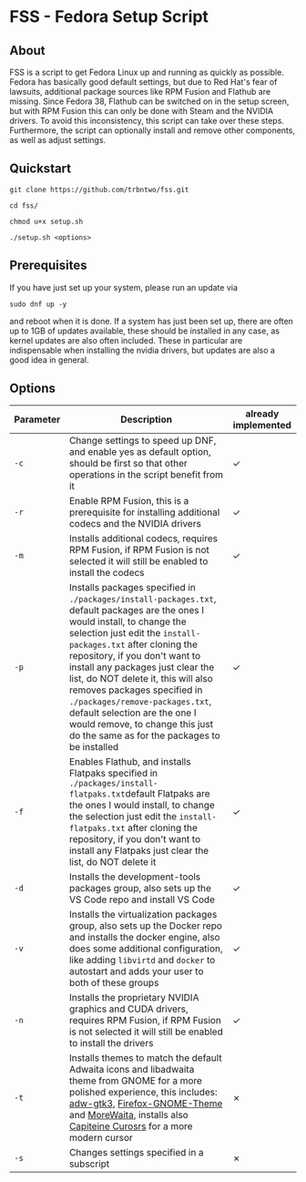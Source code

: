 # FSS - Fedora Setup Script

## About
FSS is a script to get Fedora Linux up and running as quickly as possible. Fedora has basically good default settings, but due to Red Hat's fear of lawsuits, additional package sources like RPM Fusion and Flathub are missing. Since Fedora 38, Flathub can be switched on in the setup screen, but with RPM Fusion this can only be done with Steam and the NVIDIA drivers. To avoid this inconsistency, this script can take over these steps. Furthermore, the script can optionally install and remove other components, as well as adjust settings.

## Quickstart
```
git clone https://github.com/trbntwo/fss.git
```
```
cd fss/
```
```
chmod u+x setup.sh
```
```
./setup.sh <options>
```

## Prerequisites
If you have just set up your system, please run an update via 
```
sudo dnf up -y
```
and reboot when it is done.
If a system has just been set up, there are often up to 1GB of updates available, these should be installed in any case, as kernel updates are also often included. These in particular are indispensable when installing the nvidia drivers, but updates are also a good idea in general.

## Options
| Parameter | Description | already implemented |
|-----------|------|---------------------|
| `-c`       | Change settings to speed up DNF, and enable yes as default option, should be first so that other operations in the script benefit from it | &check; |
| `-r`      | Enable RPM Fusion, this is a prerequisite for installing additional codecs and the NVIDIA drivers | &check; |
| `-m`      | Installs additional codecs, requires RPM Fusion, if RPM Fusion is not selected it will still be enabled to install the codecs | &check; |
| `-p`      | Installs packages specified in `./packages/install-packages.txt`, default packages are the ones I would install, to change the selection just edit the `install-packages.txt` after cloning the repository, if you don't want to install any packages just clear the list, do NOT delete it, this will also removes packages specified in `./packages/remove-packages.txt`, default selection are the one I would remove, to change this just do the same as for the packages to be installed | &check; |
| `-f`      | Enables Flathub, and installs Flatpaks specified in `./packages/install-flatpaks.txt`default Flatpaks are the ones I would install, to change the selection just edit the `install-flatpaks.txt` after cloning the repository, if you don't want to install any Flatpaks just clear the list, do NOT delete it | &check; |
| `-d`      | Installs the development-tools packages group, also sets up the VS Code repo and install VS Code | &check; |
| `-v`      | Installs the virtualization packages group, also sets up the Docker repo and installs the docker engine, also does some additional configuration, like adding `libvirtd` and `docker` to autostart and adds your user to both of these groups | &check; |
| `-n`      | Installs the proprietary NVIDIA graphics and CUDA drivers, requires RPM Fusion, if RPM Fusion is not selected it will still be enabled to install the drivers | &check; |
| `-t`      | Installs themes to match the default Adwaita icons and libadwaita theme from GNOME for a more polished experience, this includes: [adw-gtk3](https://github.com/lassekongo83/adw-gtk3), [Firefox-GNOME-Theme](https://github.com/rafaelmardojai/firefox-gnome-theme) and [MoreWaita](https://github.com/somepaulo/MoreWaita), installs also [Capiteine Curosrs](https://github.com/keeferrourke/capitaine-cursors) for a more modern cursor | &cross; |
| `-s`      | Changes settings specified in a subscript | &cross;
